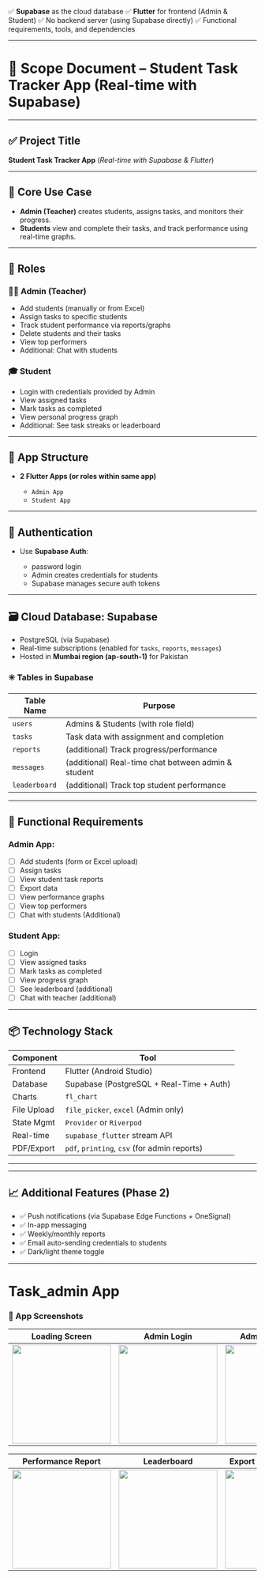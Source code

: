 

✅ **Supabase** as the cloud database
✅ **Flutter** for frontend (Admin & Student)
✅ No backend server (using Supabase directly)
✅ Functional requirements, tools, and dependencies

---

# 📄 **Scope Document – Student Task Tracker App (Real-time with Supabase)**

---

## ✅ **Project Title**

**Student Task Tracker App**
(*Real-time with Supabase & Flutter*)

---

## 🎯 **Core Use Case**

* **Admin (Teacher)** creates students, assigns tasks, and monitors their progress.
* **Students** view and complete their tasks, and track performance using real-time graphs.

---

## 👥 **Roles**

### 🧑‍🏫 **Admin (Teacher)**

* Add students (manually or from Excel)
* Assign tasks to specific students
* Track student performance via reports/graphs
* Delete students and their tasks
* View top performers
* Additional: Chat with students

### 🎓 **Student**

* Login with credentials provided by Admin
* View assigned tasks
* Mark tasks as completed
* View personal progress graph
* Additional: See task streaks or leaderboard

---

## 📱 **App Structure**

* **2 Flutter Apps (or roles within same app)**

  * `Admin App`
  * `Student App`

---

## 🔐 **Authentication**

* Use **Supabase Auth**:

  * password login
  * Admin creates credentials for students
  * Supabase manages secure auth tokens

---

## 🗃️ **Cloud Database: Supabase**

* PostgreSQL (via Supabase)
* Real-time subscriptions (enabled for `tasks`, `reports`, `messages`)
* Hosted in **Mumbai region (ap-south-1)** for Pakistan

### ✳️ **Tables in Supabase**

| Table Name    | Purpose                                           |
| ------------- | ------------------------------------------------- |
| `users`       | Admins & Students (with role field)               |
| `tasks`       | Task data with assignment and completion          |
| `reports`     | (additional) Track progress/performance             |
| `messages`    | (additional) Real-time chat between admin & student |
| `leaderboard` | (additional) Track top student performance          |

---

## 🧠 **Functional Requirements**

### Admin App:

* [ ] Add students (form or Excel upload)
* [ ] Assign tasks
* [ ] View student task reports
* [ ] Export data
* [ ] View performance graphs
* [ ] View top performers
* [ ] Chat with students (Additional)

### Student App:

* [ ] Login
* [ ] View assigned tasks
* [ ] Mark tasks as completed
* [ ] View progress graph
* [ ] See leaderboard (additional)
* [ ] Chat with teacher (additional)

---

## 📦 **Technology Stack**

| Component     | Tool                                           |
| ------------- | ---------------------------------------------- |
| Frontend      | Flutter (Android Studio)                       |
| Database      | Supabase (PostgreSQL + Real-Time + Auth)       |
| Charts        | `fl_chart`                                     |
| File Upload   | `file_picker`, `excel` (Admin only)            |
| State Mgmt    | `Provider` or `Riverpod`                       |
| Real-time     | `supabase_flutter` stream API                  |
| PDF/Export    | `pdf`, `printing`, `csv` (for admin reports)   |


---

---

## 📈 Additional Features (Phase 2)

* ✅ Push notifications (via Supabase Edge Functions + OneSignal)
* ✅ In-app messaging
* ✅ Weekly/monthly reports
* ✅ Email auto-sending credentials to students
* ✅ Dark/light theme toggle

---
# Task_admin App  
### 📱 App Screenshots

| Loading Screen | Admin Login | Admin Dashboard | Student Management | Task Management |
|----------------|-------------|------------------|---------------------|------------------|
| <img src="https://github.com/user-attachments/assets/62fb9a72-16f2-4900-8daa-7efcaa21e0dd" width="200"/> | <img src="https://github.com/user-attachments/assets/929815e7-1654-4c53-9f96-c37e50af4c08" width="200"/> | <img src="https://github.com/user-attachments/assets/9400f734-2815-477b-a1bf-4f13d962d81b" width="200"/> | <img src="https://github.com/user-attachments/assets/898007eb-8f99-4173-98c2-f12aff053103" width="200"/> | <img src="https://github.com/user-attachments/assets/8d90edfe-1f10-4e81-acc1-383a4f3bbdf8" width="200"/> |

| Performance Report | Leaderboard | Export Completed Task | Settings Screen | Privacy Screen |
|--------------------|-------------|------------------------|------------------|-----------------|
| <img src="https://github.com/user-attachments/assets/9a3592bb-74cc-4adc-9520-e7b623641755" width="200"/> | <img src="https://github.com/user-attachments/assets/459ac047-2aa9-4c50-a12c-8efd51dfc5aa" width="200"/> | <img src="https://github.com/user-attachments/assets/695f759b-e607-4368-a1e7-1b1996544286" width="200"/> | <img src="https://github.com/user-attachments/assets/2155ec37-8107-43e4-9b36-5d2b4c666964" width="200"/> | <img src="https://github.com/user-attachments/assets/ea71fdb9-11f4-4260-ae47-ae158dff4fee" width="200"/> |





















